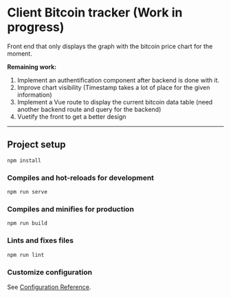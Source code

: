 # Client Bitcoin tracker (Work in progress)

Front end that only displays the graph with the bitcoin price chart for the moment. 

**Remaining work:**
1. Implement an authentification component after backend is done with it.
2. Improve chart visibility (Timestamp takes a lot of place for the given information)
3. Implement a Vue route to display the current bitcoin data table (need another backend route and query for the backend)
4. Vuetify the front to get a better design
---------------------------------------------
## Project setup
```
npm install
```

### Compiles and hot-reloads for development
```
npm run serve
```

### Compiles and minifies for production
```
npm run build
```

### Lints and fixes files
```
npm run lint
```

### Customize configuration
See [Configuration Reference](https://cli.vuejs.org/config/).
